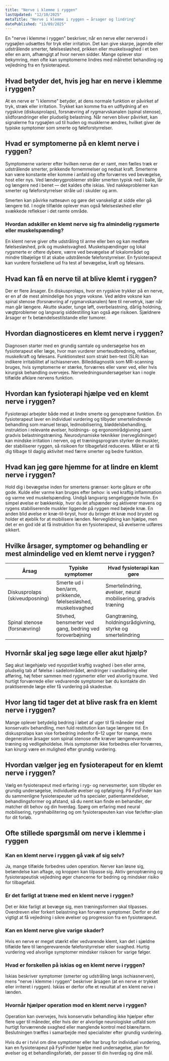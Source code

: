 ```yaml
---
title: "Nerve i klemme i ryggen"
lastUpdated: "12/10/2025"
metaTitle: "Nerve i klemme i ryggen → årsager og lindring"
datePublished: "13/09/2025"
---
```


En "nerve i klemme i ryggen" beskriver, når en nerve eller nerverod i rygsøjlen udsættes for tryk eller irritation. Det kan give skarpe, jagende eller udstrålende smerter, følelsesløshed, prikken eller muskelsvaghed i et ben eller en arm, afhængigt af hvor nerven sidder. Mange oplever stor bekymring, men ofte kan symptomerne lindres med målrettet behandling og vejledning fra en fysioterapeut.

## Hvad betyder det, hvis jeg har en nerve i klemme i ryggen?

At en nerve er "i klemme" betyder, at dens normale funktion er påvirket af tryk, stræk eller irritation. Trykket kan komme fra en udflydning af en rygskive (diskusprolaps), forsnævring af rygmarvskanalen (spinal stenose), slidforandringer eller pludselig belastning. Når nerven bliver påvirket, kan signalerne fra rygsøjlen ud til huden og musklerne ændres, hvilket giver de typiske symptomer som smerte og føleforstyrrelser.

## Hvad er symptomerne på en klemt nerve i ryggen?

Symptomerne varierer efter hvilken nerve der er ramt, men fælles træk er udstrålende smerter, prikkende fornemmelser og nedsat kraft. Smerterne kan være konstante eller komme i anfald og ofte forværres ved bevægelse, host eller nys. Ved lænderygproblemer stråler smerten typisk ned i balle, lår og længere ned i benet — det kaldes ofte iskias. Ved nakkeproblemer kan smerter og føleforstyrrelser stråle ud i skulder og arm.

Smerten kan påvirke nattesøvn og gøre det vanskeligt at sidde eller gå længere tid. I nogle tilfælde oplever man også følelsesløshed eller svækkede reflekser i det ramte område.

### Hvordan adskiller en klemt nerve sig fra almindelig rygsmerte eller muskelspænding?

En klemt nerve giver ofte udstråling til arme eller ben og kan medføre følelsesløshed, prik og muskelsvaghed. Muskelspændinger og lokal rygsmerte er oftere dybere, værre ved bevægelse af lokalområdet og mindre tilbøjelige til at skabe udstrålende føleforstyrrelser. En fysioterapeut kan vurdere forskellene ud fra test af bevægelse, kraft og følesans.

## Hvad kan få en nerve til at blive klemt i ryggen?

Der er flere årsager. En diskusprolaps, hvor en rygskive trykker på en nerve, er en af de mest almindelige hos yngre voksne. Ved ældre voksne kan spinal stenose (forsnævring af rygmarvskanalen) føre til nervetryk, især når man går længere. Akutte skader, tunge løft, overbelastning, dårlig holdning, vægtproblemer og langvarig siddestilling kan også øge risikoen. Sjældnere årsager er fx betændelsestilstande eller tumorer.

## Hvordan diagnosticeres en klemt nerve i ryggen?

Diagnosen starter med en grundig samtale og undersøgelse hos en fysioterapeut eller læge, hvor man vurderer smerteudbredning, reflekser, muskelkraft og følesans. Funktionstest som strakt ben-test (SLR) kan indikere irritabilitet af ischiasnerven. Billeddiagnostik som MR-scanning bruges, hvis symptomerne er stærke, forværres eller varer ved, eller hvis kirurgisk behandling overvejes. Nerveledningsundersøgelser kan i nogle tilfælde afklare nervens funktion.

## Hvordan kan fysioterapi hjælpe ved en klemt nerve i ryggen?

Fysioterapi arbejder både med at lindre smerte og genoptræne funktion. En fysioterapeut laver en individuel vurdering og tilbyder smertelindrende behandling som manuel terapi, ledmobilisering, bløddelsbehandling, instruktion i relevante øvelser, holdnings- og ergonomirådgivning samt gradvis belastningstræning. Neurodynamiske teknikker (nerveglidninger) kan mindske irritation i nerven, og et træningsprogram styrker de muskler, der stabiliserer ryggen, så risikoen for tilbagefald reduceres. Målet er at få dig tilbage til daglig aktivitet med færre smerter og bedre funktion.

## Hvad kan jeg gøre hjemme for at lindre en klemt nerve i ryggen?

Hold dig i bevægelse inden for smertens grænser: korte gåture er ofte gode. Kulde eller varme kan bruges efter behov: is ved kraftig inflammation og varme ved muskelspænding. Undgå langvarig sengeliggende hvile. En simpel øvelse er bækkenkip, hvor du let afspænder og aktiverer mavens og rygens stabiliserende muskler liggende på ryggen med bøjede knæ. En anden blid øvelse er knæ-til-bryst, hvor du bringer ét knæ mod brystet og holder et øjeblik for at mobilisere lænden. Nerveglidning kan hjælpe, men det er en god idé at få instruktion fra en fysioterapeut, så øvelserne udføres sikkert.

## Hvilke årsager, symptomer og behandling er mest almindelige ved en klemt nerve i ryggen?

| Årsag | Typiske symptomer | Hvad fysioterapi kan gøre |
|---|---|---|
| Diskusprolaps (skiveudposning) | Smerte ud i ben/arm, prikkende, følelsesløshed, muskelsvaghed | Smertelindring, øvelser, neural mobilisering, gradvis træning |
| Spinal stenose (forsnævring) | Stivhed, bensmerter ved gang, bedring ved foroverbøjning | Gangtræning, holdningsrådgivning, styrke og smertelindring |

## Hvornår skal jeg søge læge eller akut hjælp?

Søg akut lægehjælp ved nyopstået kraftig svaghed i ben eller arme, pludselig tab af følelse i sadelområdet, ændringer i vandladning eller afføring, høj feber sammen med rygsmerter eller ved alvorlig traume. Ved hurtigt forværrede eller vedvarende symptomer bør du kontakte din praktiserende læge eller få vurdering på skadestue.

## Hvor lang tid tager det at blive rask fra en klemt nerve i ryggen?

Mange oplever betydelig bedring i løbet af uger til få måneder med konservativ behandling, men fuld restitution kan tage længere tid. En diskusprolaps kan vise forbedring indenfor 6–12 uger for mange, mens degenerative årsager som spinal stenose ofte kræver længerevarende træning og vedligeholdelse. Hvis symptomer ikke forbedres eller forværres, kan kirurgi være en mulighed efter grundig vurdering.

## Hvordan vælger jeg en fysioterapeut for en klemt nerve i ryggen?

Vælg en fysioterapeut med erfaring i ryg- og nervesmerter, som tilbyder en grundig undersøgelse, individuelle øvelser og opfølgning. På FysFinder kan du sammenligne fysioterapeuter ud fra specialer, patientanmeldelser, behandlingsformer og afstand, så du nemt kan finde en behandler, der matcher dit behov og din hverdag. Spørg om erfaring med neural mobilisering, rygrehabilitering og om fysioterapeuten kan vise før/efter-plan for dit forløb.

## Ofte stillede spørgsmål om nerve i klemme i ryggen

### Kan en klemt nerve i ryggen gå væk af sig selv?
Ja, mange tilfælde forbedres uden operation. Nerver kan løsne sig, betændelse kan aftage, og kroppen kan tilpasse sig. Aktiv genoptræning og fysioterapeutisk vejledning øger chancerne for bedring og mindsker risiko for tilbagefald.

### Er det farligt at træne med en klemt nerve i ryggen?
Det er ikke farligt at bevæge sig, men træningsformen skal tilpasses. Overdreven eller forkert belastning kan forværre symptomer. Derfor er det vigtigt at få vejledning i sikre øvelser og progression fra en fysioterapeut.

### Kan en klemt nerve give varige skader?
Hvis en nerve er meget stærkt eller vedvarende klemt, kan det i sjældne tilfælde føre til længerevarende føleforstyrrelser eller svaghed. Hurtig vurdering ved alvorlige symptomer mindsker risikoen for varige følger.

### Hvad er forskellen på iskias og en klemt nerve i ryggen?
Iskias beskriver symptomer (smerter og udstråling langs ischiasnerven), mens "nerve i klemme i ryggen" beskriver årsagen (at en nerve er trykket eller irriteret i ryggen). Iskias er derfor ofte et resultat af en klemt nerve i lænden.

### Hvornår hjælper operation mod en klemt nerve i ryggen?
Operation kan overvejes, hvis konservativ behandling ikke hjælper efter flere uger til måneder, eller hvis der er alvorlige neurologiske udfald som hurtigt forværrende svaghed eller manglende kontrol med blære/tarm. Beslutningen træffes i samarbejde med specialister efter grundig vurdering.

Hvis du er i tvivl om dine symptomer eller har brug for individuel vurdering, kan en fysioterapeut på FysFinder hjælpe med undersøgelse, plan for øvelser og et behandlingsforløb, der passer til din hverdag og dine mål.